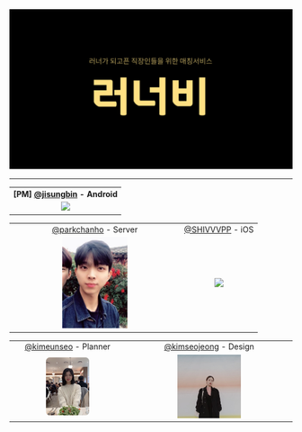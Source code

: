 <img src="/art/logo/github-title.jpg" />

---

<table align="center">
  <th>[PM] <a href="https://github.com/jisungbin">@jisungbin</a> - Android</th>
	<tr align="center">
		<td><img src="https://avatars.githubusercontent.com/u/40740128?v=4" width="40%" /></td>
	</tr>
</table>

<table align="center">
	<tr align="center">
		<td><a href="https://github.com/great-park">@parkchanho</a> - Server</td>
		<td><a href="https://github.com/SHIVVVPP">@SHIVVVPP</a> - iOS</td>
	</tr>
	<tr align="center">
	  <td><img src="/art/developer/parkchanho.png" width="40%" /></td>
	  <td><img src="https://avatars.githubusercontent.com/u/34773827?v=4" width="40%" /></td>
	</tr>
</table>

<table align="center">
	<tr align="center">
		<td><a href="https://github.com/plannermango">@kimeunseo</a> - Planner</td>
		<td><a href="https://github.com/kimseojeong">@kimseojeong</a> - Design</td>
	</tr>
	<tr align="center">
	  <td><img src="/art/developer/kimeunseo.png" width="40%" /> </td>
	  <td><img src="/art/developer/kimseojeong.png" width="40%" /></td>
	</tr>
</table>
	
